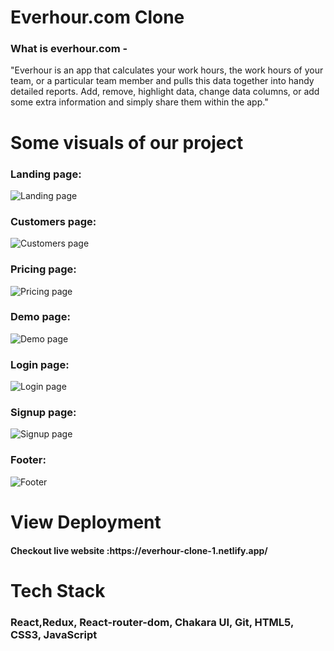 <h1>Everhour.com Clone</h1>



<h3>What is everhour.com -</h3>
<p>"Everhour is an app that calculates your work hours, the work hours of your team, or a particular team member and pulls this data together into handy detailed reports. Add, remove, highlight data, change data columns, or add some extra information and simply share them within the app."</p>

</hr>



<h1>Some visuals of our project </h1>
 </hr>
 <h3>Landing page: </h3>
 <img src="https://user-images.githubusercontent.com/101813593/187067344-532d5701-f9d7-4baa-81d4-ff1872bf47a8.PNG" alt="Landing page"/>
  <h3>Customers page: </h3>
<img src="https://user-images.githubusercontent.com/96183163/180624173-e2597428-0c2c-463c-82c4-5b0306dda060.jpeg" alt="Customers page"  />
  <h3>Pricing page: </h3>
<img src="https://user-images.githubusercontent.com/99814514/187064107-b85b80dd-65c5-4719-84ce-82e82113f447.png" alt="Pricing page" />
  <h3>Demo page: </h3>
<img src="https://user-images.githubusercontent.com/96183163/180624301-50893ddf-28fe-4d6d-b162-d811a34026ee.jpeg" alt="Demo page" />
  <h3>Login page: </h3>
<img src="https://user-images.githubusercontent.com/96183163/180624349-e91afd59-e080-4aa5-8cd3-0b2718a4e850.jpeg" alt="Login page" />
  <h3>Signup page: </h3>
<img src="https://user-images.githubusercontent.com/96183163/180624398-87edaab7-a61b-4e78-8a83-fc9767fdc152.jpeg" alt="Signup page" />
  <h3>Footer: </h3>
<img src="https://user-images.githubusercontent.com/101813593/187067413-b3f2123b-fbb5-4644-9132-8b9d0a0a7594.PNG" alt="Footer" />



<h1>View Deployment</h1>
</hr>
<h4>Checkout live website :https://everhour-clone-1.netlify.app/</h4>

</hr>

</hr>
<h1>Tech Stack </h1>
<h3>React,Redux, React-router-dom, Chakara UI, Git,  HTML5, CSS3, JavaScript </h3>


